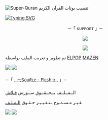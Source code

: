![Super-Quran](https://telegra.ph/file/738661f85fe3e4fd54d20.jpg)
تنصيب بوتات القرآن الكريم

[![Typing SVG](https://readme-typing-svg.herokuapp.com/?lines=WELCOME+TO+SOURCE-FLASH+AN+ADVANCE+BOT)](https://github.com/FM8Y/Super-Quran)

<p align="center">
    ─「 sᴜᴩᴩᴏʀᴛ 」─
</p>

</h3>
<p align="center">
<a href="https://telegram.me/FLS_45"><img src="https://img.shields.io/badge/-Support%20Group-blue.svg?style=for-the-badge&logo=Telegram"></a>
</p>
<p align="center">
<a href="https://telegram.me/FLS_44"><img src="https://img.shields.io/badge/-Support%20Channel-blue.svg?style=for-the-badge&logo=Telegram"></a>
</p>

تم تطوير و تعريب الملف بواسطة [ELPOP](https://t.me/P_O28) [MAZEN](https://t.me/M_LR1)

<img src="https://user-images.githubusercontent.com/73097560/115834477-dbab4500-a447-11eb-908a-139a6edaec5c.gif"> <img src="https://user-images.githubusercontent.com/73097560/115834477-dbab4500-a447-11eb-908a-139a6edaec5c.gif">




─「 [. ᯏ𝖲᥆υᖇᥴᥱ - 𝖥𝗅ᥲ᥉𝗁 ᭡ .](https://t.me/FLS_44) 」─ 


  الــمــلــف بــحــقــوق ســورس [فـلاش](https://t.me/FLS_44)

غـيـر مـسـمـوح بـتـغـيـيـر حـقـوق [الـمـلـف](https://t.me/FLS_44)


<img src="https://user-images.githubusercontent.com/73097560/115834477-dbab4500-a447-11eb-908a-139a6edaec5c.gif"> <img src="https://user-images.githubusercontent.com/73097560/115834477-dbab4500-a447-11eb-908a-139a6edaec5c.gif">

